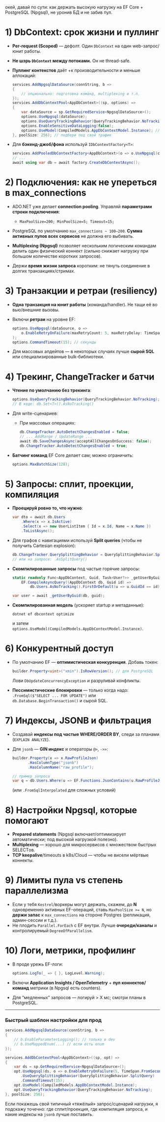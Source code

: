 окей, давай по сути: как держать высокую нагрузку на EF Core + PostgreSQL (Npgsql), не уронив БД и не забив пул.

# 1) DbContext: срок жизни и пуллинг

* **Per-request (Scoped)** — дефолт. Один `DbContext` на один web-запрос/юнит работы.
* **Не шэрь `DbContext` между потоками.** Он не thread-safe.
* **Пуллинг контекстов** даёт +к производительности и меньше аллокаций:

  ```csharp
  services.AddNpgsqlDataSource(connString, b =>
  {
      // опционально: подготовка команд, multiplexing и т.п.
  });
  services.AddDbContextPool<AppDbContext>((sp, options) =>
  {
      var dataSource = sp.GetRequiredService<NpgsqlDataSource>();
      options.UseNpgsql(dataSource);
      options.UseQueryTrackingBehavior(QueryTrackingBehavior.NoTracking);
      options.EnableSensitiveDataLogging(false);
      options.UseModel(CompiledModels.AppDbContextModel.Instance); // если скомпилированная модель
  }, poolSize: 256); // подбери под свой трафик
  ```
* Для **бэкенд-джоб/фона** используй `IDbContextFactory<T>`:

  ```csharp
  services.AddPooledDbContextFactory<AppDbContext>(o => o.UseNpgsql(connString));
  // ...
  await using var db = await factory.CreateDbContextAsync();
  ```

# 2) Подключения: как не упереться в max_connections

* ADO.NET уже делает **connection pooling**. Управляй **параметрами строки подключения**:

    * `MaxPoolSize=200; MinPoolSize=5; Timeout=15;`
* PostgreSQL по умолчанию `max_connections ~ 100–200`. **Сумма активных пулов всех сервисов** не должна его выбивать.
* **Multiplexing (Npgsql)** позволяет нескольким логическим командам делить один физический коннект (сильно снижает нагрузку при большом количестве коротких запросов).
* Держи **время жизни запроса** коротким: не тянуть соединение в долгих транзакциях/стримах.

# 3) Транзакции и ретраи (resiliency)

* **Одна транзакция на юнит работы** (команда/handler). Не тащи её во вью/внешние вызовы.
* Включи **ретраи** на уровне EF:

  ```csharp
  options.UseNpgsql(dataSource, o =>
      o.EnableRetryOnFailure(maxRetryCount: 5, maxRetryDelay: TimeSpan.FromSeconds(5), errorCodesToAdd: null)
  );
  options.CommandTimeout(15); // секунды
  ```
* Для массовых апдейтов — в некоторых случаях лучше **сырой SQL** или специализированные bulk-библиотеки.

# 4) Трекинг, ChangeTracker и батчи

* **Чтение по умолчанию без трекинга**:

  ```csharp
  options.UseQueryTrackingBehavior(QueryTrackingBehavior.NoTracking);
  // В коде: db.Set<T>().AsNoTracking()
  ```
* Для write-сценариев:

    * При массовых операциях:

      ```csharp
      db.ChangeTracker.AutoDetectChangesEnabled = false;
      // ... AddRange / UpdateRange ...
      await db.SaveChangesAsync(acceptAllChangesOnSuccess: false);
      db.ChangeTracker.AutoDetectChangesEnabled = true;
      ```
* **Батчинг команд** EF Core делает сам; можно ограничить:

  ```csharp
  options.MaxBatchSize(128);
  ```

# 5) Запросы: сплит, проекции, компиляция

* **Проецируй ровно то, что нужно**:

  ```csharp
  var dto = await db.Users
      .Where(x => x.IsActive)
      .Select(x => new UserListItem { Id = x.Id, Name = x.Name })
      .ToListAsync();
  ```
* Для графов с навигациями используй **Split queries** (чтобы не получить Cartesian explosion):

  ```csharp
  db.ChangeTracker.QuerySplittingBehavior = QuerySplittingBehavior.SplitQuery;
  // или на запросе: .AsSplitQuery()
  ```
* **Скомпилированные запросы** под частые горячие запросы:

  ```csharp
  static readonly Func<AppDbContext, Guid, Task<User?>> _getUserByGuid =
      EF.CompileAsyncQuery((AppDbContext db, Guid id) =>
          db.Users.AsNoTracking().FirstOrDefault(u => u.GuidId == id));

  var user = await _getUserByGuid(db, guid);
  ```
* **Скомпилированная модель** (ускоряет startup и метаданные):

  ```
  dotnet ef dbcontext optimize
  ```

  и затем `options.UseModel(CompiledModels.AppDbContextModel.Instance)`.

# 6) Конкурентный доступ

* По умолчанию EF — **оптимистическая конкуренция**. Добавь токен:

  ```csharp
  builder.Property<uint>("xmin").IsRowVersion(); // для PostgreSQL
  ```

  Лови `DbUpdateConcurrencyException` и разруливай конфликты.
* **Пессимистические блокировки** — только когда надо:
  `.FromSql($"SELECT ... FOR UPDATE")` или `db.Database.BeginTransaction()` и сырой SQL.

# 7) Индексы, JSONB и фильтрация

* Создавай **индексы под частые WHERE/ORDER BY**, следи за планами (`EXPLAIN ANALYZE`).
* Для `jsonb` — **GIN индекс** и операторы `@>`, `->>`:

  ```csharp
  builder.Property(x => x.RawProfileJson)
         .HasColumnType("jsonb")
         .HasColumnName("raw_profile");

  // пример запроса
  var q = db.Users.Where(u => EF.Functions.JsonContains(u.RawProfileJson, """{"lang":"ru"}"""));
  ```

  (или `.FromSqlInterpolated` для сложных условий)

# 8) Настройки Npgsql, которые помогают

* **Prepared statements** (Npgsql включает/оптимизирует автоматически; под высокой нагрузкой полезно).
* **Multiplexing** — хорошо для микросервисов с множеством быстрых SELECTов.
* **TCP keepalive**/timeouts в k8s/Cloud — чтобы не висели мёртвые коннекты.

# 9) Лимиты пула vs степень параллелизма

* Если у тебя `Kestrel`/воркеры могут держать, скажем, до **N** одновременно активных EF-операций, ставь `MaxPoolSize >= N`, но **держи запас** к `max_connections` на стороне Postgres (репликация, админ-сессии и т.д.).
* Не плодить `Parallel.ForEach` с EF внутри. Лучше **очереди/каналы** и контролируемый `DegreeOfParallelism`.

# 10) Логи, метрики, профилинг

* В проде урежь EF-логи:

  ```csharp
  options.LogTo(_ => { }, LogLevel.Warning);
  ```
* Включи **Application Insights / OpenTelemetry** + **пул коннектов/команд** метрики (в Npgsql есть counters).
* Для “медленных” запросов — логируй > X мс; смотри планы в PostgreSQL.

---

### Быстрый шаблон настройки для прод

```csharp
services.AddNpgsqlDataSource(connString, b =>
{
    // b.EnableParameterLogging(); // только в dev
    // b.UseMappedEnum(...) // если есть enum
});

services.AddDbContextPool<AppDbContext>((sp, opt) =>
{
    var ds = sp.GetRequiredService<NpgsqlDataSource>();
    opt.UseNpgsql(ds, o => o.EnableRetryOnFailure(5, TimeSpan.FromSeconds(5), null))
       .UseQuerySplittingBehavior(QuerySplittingBehavior.SplitQuery)
       .CommandTimeout(15);
    opt.UseModel(CompiledModels.AppDbContextModel.Instance);
    opt.UseQueryTrackingBehavior(QueryTrackingBehavior.NoTracking);
}, poolSize: 256);
```

Если покажешь свой типичный «тяжёлый» запрос/сценарий нагрузки, я подскажу точечно: где сплит/проекция, где компиляция запроса, и какие индексы на `jsonb` лучше поставить.
